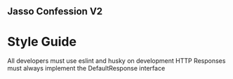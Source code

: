## Jasso Confession V2

# Style Guide

All developers must use eslint and husky on development
HTTP Responses must always implement the DefaultResponse interface

